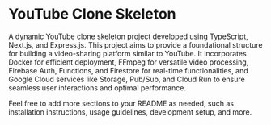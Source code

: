 # YouTube Clone Skeleton

A dynamic YouTube clone skeleton project developed using TypeScript, Next.js, and Express.js. This project aims to provide a foundational structure for building a video-sharing platform similar to YouTube. It incorporates Docker for efficient deployment, FFmpeg for versatile video processing, Firebase Auth, Functions, and Firestore for real-time functionalities, and Google Cloud services like Storage, Pub/Sub, and Cloud Run to ensure seamless user interactions and optimal performance.

Feel free to add more sections to your README as needed, such as installation instructions, usage guidelines, development setup, and more.





